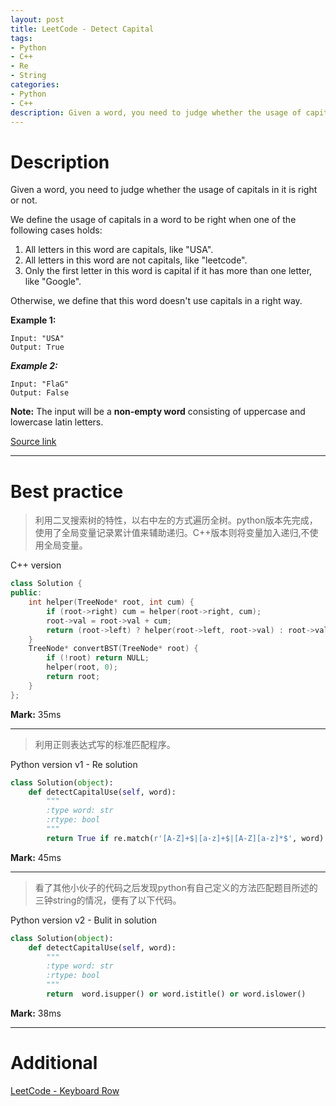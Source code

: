 ```yaml
---
layout: post
title: LeetCode - Detect Capital
tags:
- Python
- C++
- Re
- String
categories:
- Python
- C++
description: Given a word, you need to judge whether the usage of capitals in it is right or not.
---
```



# Description

Given a word, you need to judge whether the usage of capitals in it is right or not.

We define the usage of capitals in a word to be right when one of the following cases holds:

1. All letters in this word are capitals, like "USA".
2. All letters in this word are not capitals, like "leetcode".
3. Only the first letter in this word is capital if it has more than one letter, like "Google".

Otherwise, we define that this word doesn't use capitals in a right way.

**Example 1:**

```
Input: "USA"
Output: True
```

***Example 2:***

```
Input: "FlaG"
Output: False
```


**Note:** The input will be a **non-empty word** consisting of uppercase and lowercase latin letters.

[Source link](https://leetcode.com/problems/detect-capital/#/description)

__________

# Best practice

>利用二叉搜索树的特性，以右中左的方式遍历全树。python版本先完成，使用了全局变量记录累计值来辅助递归。C++版本则将变量加入递归,不使用全局变量。

C++ version

```c++
class Solution {
public:
	int helper(TreeNode* root, int cum) {
		if (root->right) cum = helper(root->right, cum);
		root->val = root->val + cum;
		return (root->left) ? helper(root->left, root->val) : root->val;
	}
	TreeNode* convertBST(TreeNode* root) {
		if (!root) return NULL;
		helper(root, 0);
		return root;
	}
};
```

**Mark:** 35ms

****


>利用正则表达式写的标准匹配程序。

Python version v1 - Re solution

```python
class Solution(object):
    def detectCapitalUse(self, word):
        """
        :type word: str
        :rtype: bool
        """
        return True if re.match(r'[A-Z]+$|[a-z]+$|[A-Z][a-z]*$', word) else False
```

**Mark:** 45ms

***


>看了其他小伙子的代码之后发现python有自己定义的方法匹配题目所述的三钟string的情况，便有了以下代码。

Python version v2 - Bulit in solution

```python
class Solution(object):
    def detectCapitalUse(self, word):
        """
        :type word: str
        :rtype: bool
        """
        return  word.isupper() or word.istitle() or word.islower()
```

**Mark:** 38ms


__________
# Additional

[LeetCode - Keyboard Row](https://motor-taxi-master-rider.github.io/python/2016/05/10/Keyboard-Row)
